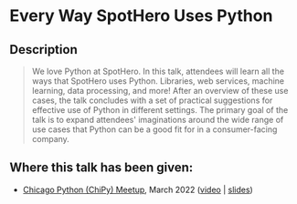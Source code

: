 # Every Way SpotHero Uses Python

## Description

> We love Python at SpotHero.
  In this talk, attendees will learn all the ways that SpotHero uses Python.
  Libraries, web services, machine learning, data processing, and more!
  After an overview of these use cases, the talk concludes with a set of practical suggestions for effective use of Python in different settings.
  The primary goal of the talk is to expand attendees' imaginations around the wide range of use cases that Python can be a good fit for in a consumer-facing company.

## Where this talk has been given:

* [Chicago Python (ChiPy) Meetup](https://www.meetup.com/_ChiPy_/events/284032848/), March 2022 ([video](https://www.youtube.com/watch?v=d5iZONHGQT0&t=38m34s) | [slides](https://docs.google.com/presentation/d/1WSldddeG9saDBLquxZVu4wRXUkcpkOMvkA7rHyz9qyQ/edit?usp=sharing))
